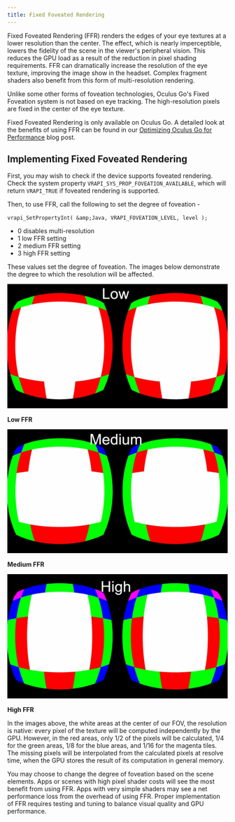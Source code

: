 ```yaml
---
title: Fixed Foveated Rendering
---
```




Fixed Foveated Rendering (FFR) renders the edges of your eye textures at a lower resolution than the center. The effect, which is nearly imperceptible, lowers the fidelity of the scene in the viewer's peripheral vision. This reduces the GPU load as a result of the reduction in pixel shading requirements. FFR can dramatically increase the resolution of the eye texture, improving the image show in the headset. Complex fragment shaders also benefit from this form of multi-resolution rendering.

Unlike some other forms of foveation technologies, Oculus Go's Fixed Foveation system is not based on eye tracking. The high-resolution pixels are fixed in the center of the eye texture.

Fixed Foveated Rendering is only available on Oculus Go. A detailed look at the benefits of using FFR can be found in our [Optimizing Oculus Go for Performance](/blog/optimizing-oculus-go-for-performance) blog post.

## Implementing Fixed Foveated Rendering

First, you may wish to check if the device supports foveated rendering. Check the system property `VRAPI_SYS_PROP_FOVEATION_AVAILABLE`, which will return `VRAPI_TRUE` if foveated rendering is supported. 

Then, to use FFR, call the following to set the degree of foveation -

```
vrapi_SetPropertyInt( &amp;Java, VRAPI_FOVEATION_LEVEL, level );
```

* 0 disables multi-resolution
* 1 low FFR setting
* 2 medium FFR setting
* 3 high FFR setting


These values set the degree of foveation. The images below demonstrate the degree to which the resolution will be affected.



![](/images/documentationmobilesdklatestconceptsmobile-ffr-0.jpg)



**Low FFR**



![](/images/documentationmobilesdklatestconceptsmobile-ffr-1.jpg)



**Medium FFR**



![](/images/documentationmobilesdklatestconceptsmobile-ffr-2.jpg)



**High FFR**

In the images above, the white areas at the center of our FOV, the resolution is native: every pixel of the texture will be computed independently by the GPU. However, in the red areas, only 1/2 of the pixels will be calculated, 1/4 for the green areas, 1/8 for the blue areas, and 1/16 for the magenta tiles. The missing pixels will be interpolated from the calculated pixels at resolve time, when the GPU stores the result of its computation in general memory.

You may choose to change the degree of foveation based on the scene elements. Apps or scenes with high pixel shader costs will see the most benefit from using FFR. Apps with very simple shaders may see a net performance loss from the overhead of using FFR. Proper implementation of FFR requires testing and tuning to balance visual quality and GPU performance. 
